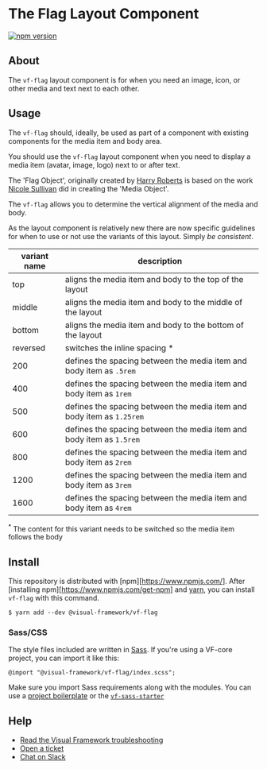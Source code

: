 # The Flag Layout Component

[![npm version](https://badge.fury.io/js/%40visual-framework%2Fvf-flag.svg)](https://badge.fury.io/js/%40visual-framework%2Fvf-flag)

## About

The `vf-flag` layout component is for when you need an image, icon, or other media and text next to each other.

## Usage

The `vf-flag` should, ideally, be used as part of a component with existing components for the media item and body area.

You should use the `vf-flag` layout component when you need to display a media item (avatar, image, logo) next to or after text.

The 'Flag Object', originally created by [Harry Roberts](https://csswizardry.com/2013/05/the-flag-object/) is based on the work [Nicole Sullivan](http://www.stubbornella.org/content/2010/06/25/the-media-object-saves-hundreds-of-lines-of-code/) did in creating the 'Media Object'.

The `vf-flag` allows you to determine the vertical alignment of the media and body.

As the layout component is relatively new there are now specific guidelines for when to use or not use the variants of this layout. Simply _be consistent_.

| variant name | description                                                           |
| ------------ | --------------------------------------------------------------------- |
| top          | aligns the media item and body to the top of the layout               |
| middle       | aligns the media item and body to the middle of the layout            |
| bottom       | aligns the media item and body to the bottom of the layout            |
| reversed     | switches the inline spacing *                                          |
| 200          | defines the spacing between the media item and body item as `.5rem`   |
| 400          | defines the spacing between the media item and body item as `1rem`    |
| 500          | defines the spacing between the media item and body item as `1.25rem` |
| 600          | defines the spacing between the media item and body item as `1.5rem`  |
| 800          | defines the spacing between the media item and body item as `2rem`    |
| 1200         | defines the spacing between the media item and body item as `3rem`    |
| 1600         | defines the spacing between the media item and body item as `4rem`    |

<sup>*</sup> The content for this variant needs to be switched so the media item follows the body
## Install

This repository is distributed with [npm][https://www.npmjs.com/]. After [installing npm][https://www.npmjs.com/get-npm] and [yarn](https://classic.yarnpkg.com/en/docs/install), you can install `vf-flag` with this command.

```
$ yarn add --dev @visual-framework/vf-flag
```

### Sass/CSS

The style files included are written in [Sass](https://sass-lang.com/). If you're using a VF-core project, you can import it like this:

```
@import "@visual-framework/vf-flag/index.scss";
```

Make sure you import Sass requirements along with the modules. You can use a [project boilerplate](https://stable.visual-framework.dev/building/) or the [`vf-sass-starter`](https://stable.visual-framework.dev/components/vf-sass-starter/)

## Help

- [Read the Visual Framework troubleshooting](https://stable.visual-framework.dev/troubleshooting/)
- [Open a ticket](https://github.com/visual-framework/vf-core/issues)
- [Chat on Slack](https://join.slack.com/t/visual-framework/shared_invite/enQtNDAxNzY0NDg4NTY0LWFhMjEwNGY3ZTk3NWYxNWVjOWQ1ZWE4YjViZmY1YjBkMDQxMTNlNjQ0N2ZiMTQ1ZTZiMGM4NjU5Y2E0MjM3ZGQ)

